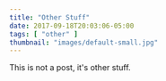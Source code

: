 ```yaml
---
title: "Other Stuff"
date: 2017-09-18T20:03:06-05:00
tags: [ "other" ]
thumbnail: "images/default-small.jpg"
---
```


This is not a post, it's other stuff.
